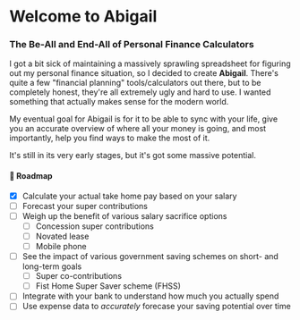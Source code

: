 # Welcome to Abigail

### The Be-All and End-All of Personal Finance Calculators

I got a bit sick of maintaining a massively sprawling spreadsheet for figuring out my personal finance situation, so I decided to create **Abigail**. There's quite a few "financial planning" tools/calculators out there, but to be completely honest, they're all extremely ugly and hard to use. I wanted something that actually makes sense for the modern world.

My eventual goal for Abigail is for it to be able to sync with your life, give you an accurate overview of where all your money is going, and most importantly, help you find ways to make the most of it.

It's still in its very early stages, but it's got some massive potential.

#### 🚧 Roadmap

- [x] Calculate your actual take home pay based on your salary
- [ ] Forecast your super contributions
- [ ] Weigh up the benefit of various salary sacrifice options
  - [ ] Concession super contributions
  - [ ] Novated lease
  - [ ] Mobile phone
- [ ] See the impact of various government saving schemes on short- and long-term goals
  - [ ] Super co-contributions
  - [ ] Fist Home Super Saver scheme (FHSS)
- [ ] Integrate with your bank to understand how much you actually spend
- [ ] Use expense data to *accurately* forecase your saving potential over time
